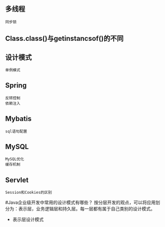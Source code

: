 ## 多线程
	同步锁
## Class.class()与getinstancsof()的不同
	
## 设计模式
	单例模式

## Spring
	反转控制
	依赖注入
## Mybatis
	sql语句配置

## MySQL
	MySQL优化	
	缓存机制

## Servlet
	Session和Cookies的区别

#Java企业级开发中常用的设计模式有哪些？
	按分层开发的观点，可以将应用划分为：表示层，业务逻辑层和持久层。每一层都有属于自己类别的设计模式。  

* 表示层设计模式



	
	 
